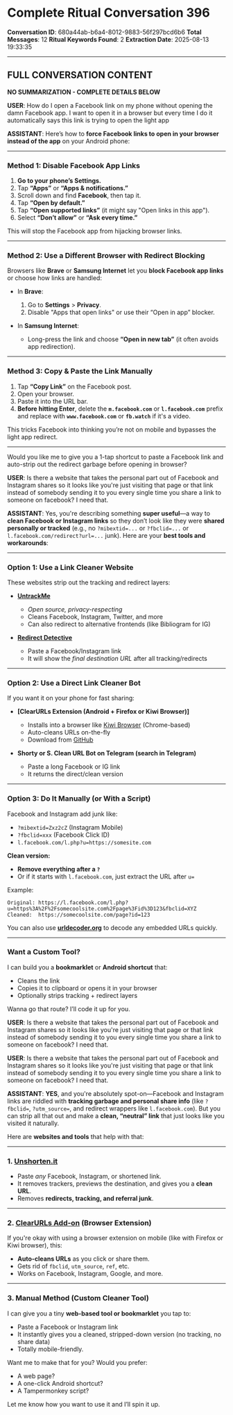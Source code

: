 # Complete Ritual Conversation 396

**Conversation ID**: 680a44ab-b6a4-8012-9883-56f297bcd6b6
**Total Messages**: 12
**Ritual Keywords Found**: 2
**Extraction Date**: 2025-08-13 19:33:35

---

## FULL CONVERSATION CONTENT

**NO SUMMARIZATION - COMPLETE DETAILS BELOW**

**USER**: How do I open a Facebook link on my phone without opening the damn Facebook app. I want to open it in a browser but every time I do it automatically says this link is trying to open the light app

**ASSISTANT**: Here’s how to **force Facebook links to open in your browser instead of the app** on your Android phone:

---

### **Method 1: Disable Facebook App Links**

1. **Go to your phone’s Settings.**
2. Tap **“Apps”** or **“Apps & notifications.”**
3. Scroll down and find **Facebook**, then tap it.
4. Tap **“Open by default.”**
5. Tap **“Open supported links”** (it might say "Open links in this app").
6. Select **“Don’t allow”** or **“Ask every time.”**

This will stop the Facebook app from hijacking browser links.

---

### **Method 2: Use a Different Browser with Redirect Blocking**

Browsers like **Brave** or **Samsung Internet** let you **block Facebook app links** or choose how links are handled:

- In **Brave**:
  1. Go to **Settings** > **Privacy**.
  2. Disable "Apps that open links" or use their “Open in app” blocker.
  
- In **Samsung Internet**:
  - Long-press the link and choose **“Open in new tab”** (it often avoids app redirection).

---

### **Method 3: Copy & Paste the Link Manually**

1. Tap **“Copy Link”** on the Facebook post.
2. Open your browser.
3. Paste it into the URL bar.
4. **Before hitting Enter**, delete the **`m.facebook.com`** or **`l.facebook.com`** prefix and replace with **`www.facebook.com`** or **`fb.watch`** if it's a video.

This tricks Facebook into thinking you’re not on mobile and bypasses the light app redirect.

---

Would you like me to give you a 1-tap shortcut to paste a Facebook link and auto-strip out the redirect garbage before opening in browser?

**USER**: Is there a website that takes the personal part out of Facebook and Instagram shares so it looks like you're just visiting that page or that link instead of somebody sending it to you every single time you share a link to someone on facebook? I need that.

**ASSISTANT**: Yes, you're describing something **super useful**—a way to **clean Facebook or Instagram links** so they don’t look like they were **shared personally or tracked** (e.g., no `?mibextid=...` or `?fbclid=...` or `l.facebook.com/redirect?url=...` junk). Here are your **best tools and workarounds**:

---

### **Option 1: Use a Link Cleaner Website**
These websites strip out the tracking and redirect layers:

- **[UntrackMe](https://untrackme.erickb.dev/)**  
  - *Open source, privacy-respecting*
  - Cleans Facebook, Instagram, Twitter, and more
  - Can also redirect to alternative frontends (like Bibliogram for IG)

- **[Redirect Detective](https://redirectdetective.com/)**  
  - Paste a Facebook/Instagram link
  - It will show the *final destination URL* after all tracking/redirects

---

### **Option 2: Use a Direct Link Cleaner Bot**
If you want it on your phone for fast sharing:

- **[ClearURLs Extension (Android + Firefox or Kiwi Browser)]**
  - Installs into a browser like [Kiwi Browser](https://play.google.com/store/apps/details?id=com.kiwibrowser.browser) (Chrome-based)
  - Auto-cleans URLs on-the-fly
  - Download from [GitHub](https://github.com/ClearURLs/Addon)

- **Shorty or S. Clean URL Bot on Telegram (search in Telegram)**
  - Paste a long Facebook or IG link
  - It returns the direct/clean version

---

### **Option 3: Do It Manually (or With a Script)**

Facebook and Instagram add junk like:

- `?mibextid=Zxz2cZ` (Instagram Mobile)
- `?fbclid=xxx` (Facebook Click ID)
- `l.facebook.com/l.php?u=https://somesite.com`

**Clean version:**

- **Remove everything after a `?`**
- Or if it starts with `l.facebook.com`, just extract the URL after `u=`

Example:

```
Original: https://l.facebook.com/l.php?u=https%3A%2F%2Fsomecoolsite.com%2Fpage%3Fid%3D123&fbclid=XYZ
Cleaned:  https://somecoolsite.com/page?id=123
```

You can also use **[urldecoder.org](https://urldecoder.org/)** to decode any embedded URLs quickly.

---

### Want a Custom Tool?
I can build you a **bookmarklet** or **Android shortcut** that:
- Cleans the link
- Copies it to clipboard or opens it in your browser
- Optionally strips tracking + redirect layers

Wanna go that route? I’ll code it up for you.

**USER**: Is there a website that takes the personal part out of Facebook and Instagram shares so it looks like you're just visiting that page or that link instead of somebody sending it to you every single time you share a link to someone on facebook? I need that.

**USER**: Is there a website that takes the personal part out of Facebook and Instagram shares so it looks like you're just visiting that page or that link instead of somebody sending it to you every single time you share a link to someone on facebook? I need that.

**ASSISTANT**: **YES**, and you're absolutely spot-on—Facebook and Instagram links are riddled with **tracking garbage and personal share info** (like `?fbclid=`, `?utm_source=`, and redirect wrappers like `l.facebook.com`). But you can strip all that out and make a **clean, “neutral” link** that just looks like you visited it naturally.

Here are **websites and tools** that help with that:

---

### **1. [Unshorten.it](https://unshorten.it)**
- Paste *any* Facebook, Instagram, or shortened link.
- It removes trackers, previews the destination, and gives you a **clean URL**.
- Removes **redirects, tracking, and referral junk**.

---

### **2. [ClearURLs Add-on](https://clearurls.xyz/) (Browser Extension)**  
If you're okay with using a browser extension on mobile (like with Firefox or Kiwi browser), this:
- **Auto-cleans URLs** as you click or share them.
- Gets rid of `fbclid`, `utm_source`, `ref`, etc.
- Works on Facebook, Instagram, Google, and more.

---

### **3. Manual Method (Custom Cleaner Tool)**  
I can give you a tiny **web-based tool or bookmarklet** you tap to:
- Paste a Facebook or Instagram link
- It instantly gives you a cleaned, stripped-down version (no tracking, no share data)
- Totally mobile-friendly.

Want me to make that for you? Would you prefer:
- A web page?
- A one-click Android shortcut?
- A Tampermonkey script?

Let me know how you want to use it and I’ll spin it up.